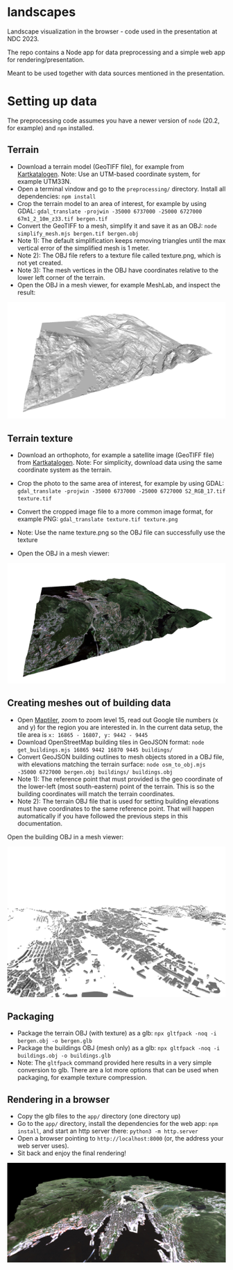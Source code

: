 # landscapes

Landscape visualization in the browser - code used in the presentation at NDC 2023.

The repo contains a Node app for data preprocessing and a simple web app for rendering/presentation.

Meant to be used together with data sources mentioned in the presentation.

# Setting up data

The preprocessing code assumes you have a newer version of `node` (20.2, for example) and `npm` installed.

## Terrain

- Download a terrain model (GeoTIFF file), for example from [Kartkatalogen](https://kartkatalog.geonorge.no/metadata/dtm-10-terrengmodell-utm33/dddbb667-1303-4ac5-8640-7ec04c0e3918). Note: Use an UTM-based coordinate system, for example UTM33N.
- Open a terminal vindow and go to the `preprocessing/` directory. Install all dependencies: `npm install`
- Crop the terrain model to an area of interest, for example by using GDAL: `gdal_translate -projwin -35000 6737000 -25000 6727000 67m1_2_10m_z33.tif bergen.tif`
- Convert the GeoTIFF to a mesh, simplify it and save it as an OBJ: `node simplify_mesh.mjs bergen.tif bergen.obj`
- Note 1): The default simplification keeps removing triangles until the max vertical error of the simplified mesh is 1 meter.
- Note 2): The OBJ file refers to a texture file called texture.png, which is not yet created.
- Note 3): The mesh vertices in the OBJ have coordinates relative to the lower left corner of the terrain.
- Open the OBJ in a mesh viewer, for example MeshLab, and inspect the result:

![](https://github.com/kristoffer-dyrkorn/landscapes/blob/main/images/mesh-large.jpg)

## Terrain texture

- Download an orthophoto, for example a satellite image (GeoTIFF file) from [Kartkatalogen](https://kartkatalog.geonorge.no/metadata/satellittdata-sentinel-2-skyfritt-opptak-norge-2022/2e996bf2-9b7b-4700-8a26-c1a8a274c136). Note: For simplicity, download data using the same coordinate system as the terrain.
- Crop the photo to the same area of interest, for example by using GDAL: `gdal_translate -projwin -35000 6737000 -25000 6727000 S2_RGB_17.tif texture.tif`
- Convert the cropped image file to a more common image format, for example PNG: `gdal_translate texture.tif texture.png`

- Note: Use the name texture.png so the OBJ file can successfully use the texture
- Open the OBJ in a mesh viewer:

![](https://github.com/kristoffer-dyrkorn/landscapes/blob/main/images/mesh-large-textured.jpg)

## Creating meshes out of building data

- Open [Maptiler](https://www.maptiler.com/google-maps-coordinates-tile-bounds-projection/), zoom to zoom level 15, read out Google tile numbers (x and y) for the region you are interested in. In the current data setup, the tile area is `x: 16865 - 16807, y: 9442 - 9445`
- Download OpenStreetMap building tiles in GeoJSON format: `node get_buildings.mjs 16865 9442 16870 9445 buildings/`
- Convert GeoJSON building outlines to mesh objects stored in a OBJ file, with elevations matching the terrain surface:
  `node osm_to_obj.mjs -35000 6727000 bergen.obj buildings/ buildings.obj`
- Note 1): The reference point that must provided is the geo coordinate of the lower-left (most south-eastern) point of the terrain. This is so the building coordinates will match the terrain coordinates.
- Note 2): The terrain OBJ file that is used for setting building elevations must have coordinates to the same reference point. That will happen automatically if you have followed the previous steps in this documentation.

Open the building OBJ in a mesh viewer:

![](https://github.com/kristoffer-dyrkorn/landscapes/blob/main/images/buildings.jpg)

## Packaging

- Package the terrain OBJ (with texture) as a glb: `npx gltfpack -noq -i bergen.obj -o bergen.glb`
- Package the buildings OBJ (mesh only) as a glb: `npx gltfpack -noq -i buildings.obj -o buildings.glb `
- Note: The `gltfpack` command provided here results in a very simple conversion to glb. There are a lot more options that can be used when packaging, for example texture compression.

## Rendering in a browser

- Copy the glb files to the `app/` directory (one directory up)
- Go to the `app/` directory, install the dependencies for the web app: `npm install`, and start an http server there: `python3 -m http.server`
- Open a browser pointing to `http://localhost:8000` (or, the address your web server uses).
- Sit back and enjoy the final rendering!

![](https://github.com/kristoffer-dyrkorn/landscapes/blob/main/images/result.jpg)
